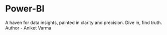 # Power-BI
A haven for data insights, painted in clarity and precision. Dive in, find truth.
Author - Aniket Varma
